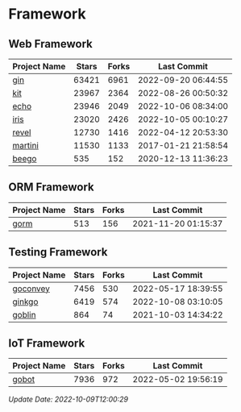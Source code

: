 # Framework

## Web Framework
| Project Name | Stars | Forks | Last Commit |
| ------------ | ----- | ----- | ----------- |
| [gin](https://github.com/gin-gonic/gin) | 63421 | 6961 | 2022-09-20 06:44:55 |
| [kit](https://github.com/go-kit/kit) | 23967 | 2364 | 2022-08-26 00:50:32 |
| [echo](https://github.com/labstack/echo) | 23946 | 2049 | 2022-10-06 08:34:00 |
| [iris](https://github.com/kataras/iris) | 23020 | 2426 | 2022-10-05 00:10:27 |
| [revel](https://github.com/revel/revel) | 12730 | 1416 | 2022-04-12 20:53:30 |
| [martini](https://github.com/go-martini/martini) | 11530 | 1133 | 2017-01-21 21:58:54 |
| [beego](https://github.com/astaxie/beego) | 535 | 152 | 2020-12-13 11:36:23 |

## ORM Framework
| Project Name | Stars | Forks | Last Commit |
| ------------ | ----- | ----- | ----------- |
| [gorm](https://github.com/jinzhu/gorm) | 513 | 156 | 2021-11-20 01:15:37 |

## Testing Framework
| Project Name | Stars | Forks | Last Commit |
| ------------ | ----- | ----- | ----------- |
| [goconvey](https://github.com/smartystreets/goconvey) | 7456 | 530 | 2022-05-17 18:39:55 |
| [ginkgo](https://github.com/onsi/ginkgo) | 6419 | 574 | 2022-10-08 03:10:05 |
| [goblin](https://github.com/franela/goblin) | 864 | 74 | 2021-10-03 14:34:22 |

## IoT Framework
| Project Name | Stars | Forks | Last Commit |
| ------------ | ----- | ----- | ----------- |
| [gobot](https://github.com/hybridgroup/gobot) | 7936 | 972 | 2022-05-02 19:56:19 |

*Update Date: 2022-10-09T12:00:29*